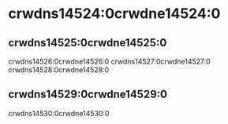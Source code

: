 # crwdns14524:0crwdne14524:0

## crwdns14525:0crwdne14525:0

crwdns14526:0crwdne14526:0 crwdns14527:0crwdne14527:0 crwdns14528:0crwdne14528:0

## crwdns14529:0crwdne14529:0

crwdns14530:0crwdne14530:0